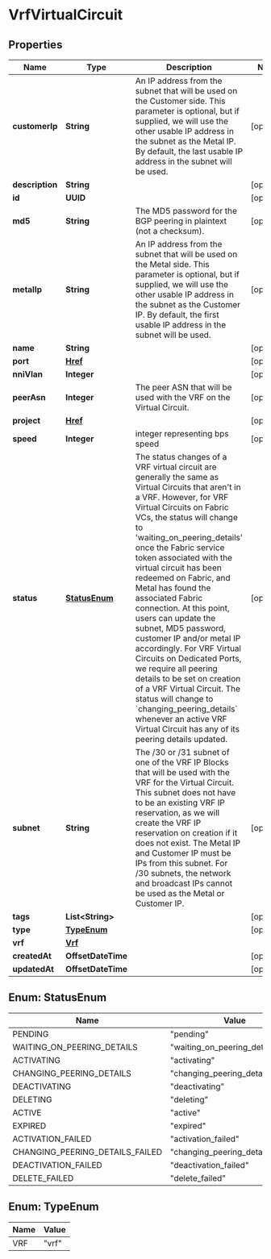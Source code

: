 

# VrfVirtualCircuit


## Properties

| Name | Type | Description | Notes |
|------------ | ------------- | ------------- | -------------|
|**customerIp** | **String** | An IP address from the subnet that will be used on the Customer side. This parameter is optional, but if supplied, we will use the other usable IP address in the subnet as the Metal IP. By default, the last usable IP address in the subnet will be used. |  [optional] |
|**description** | **String** |  |  [optional] |
|**id** | **UUID** |  |  [optional] |
|**md5** | **String** | The MD5 password for the BGP peering in plaintext (not a checksum). |  [optional] |
|**metalIp** | **String** | An IP address from the subnet that will be used on the Metal side. This parameter is optional, but if supplied, we will use the other usable IP address in the subnet as the Customer IP. By default, the first usable IP address in the subnet will be used. |  [optional] |
|**name** | **String** |  |  [optional] |
|**port** | [**Href**](Href.md) |  |  [optional] |
|**nniVlan** | **Integer** |  |  [optional] |
|**peerAsn** | **Integer** | The peer ASN that will be used with the VRF on the Virtual Circuit. |  [optional] |
|**project** | [**Href**](Href.md) |  |  [optional] |
|**speed** | **Integer** | integer representing bps speed |  [optional] |
|**status** | [**StatusEnum**](#StatusEnum) | The status changes of a VRF virtual circuit are generally the same as Virtual Circuits that aren&#39;t in a VRF. However, for VRF Virtual Circuits on Fabric VCs, the status will change to &#39;waiting_on_peering_details&#39; once the Fabric service token associated with the virtual circuit has been redeemed on Fabric, and Metal has found the associated Fabric connection. At this point, users can update the subnet, MD5 password, customer IP and/or metal IP accordingly. For VRF Virtual Circuits on Dedicated Ports, we require all peering details to be set on creation of a VRF Virtual Circuit. The status will change to &#x60;changing_peering_details&#x60; whenever an active VRF Virtual Circuit has any of its peering details updated. |  [optional] |
|**subnet** | **String** | The /30 or /31 subnet of one of the VRF IP Blocks that will be used with the VRF for the Virtual Circuit. This subnet does not have to be an existing VRF IP reservation, as we will create the VRF IP reservation on creation if it does not exist. The Metal IP and Customer IP must be IPs from this subnet. For /30 subnets, the network and broadcast IPs cannot be used as the Metal or Customer IP. |  [optional] |
|**tags** | **List&lt;String&gt;** |  |  [optional] |
|**type** | [**TypeEnum**](#TypeEnum) |  |  [optional] |
|**vrf** | [**Vrf**](Vrf.md) |  |  |
|**createdAt** | **OffsetDateTime** |  |  [optional] |
|**updatedAt** | **OffsetDateTime** |  |  [optional] |



## Enum: StatusEnum

| Name | Value |
|---- | -----|
| PENDING | &quot;pending&quot; |
| WAITING_ON_PEERING_DETAILS | &quot;waiting_on_peering_details&quot; |
| ACTIVATING | &quot;activating&quot; |
| CHANGING_PEERING_DETAILS | &quot;changing_peering_details&quot; |
| DEACTIVATING | &quot;deactivating&quot; |
| DELETING | &quot;deleting&quot; |
| ACTIVE | &quot;active&quot; |
| EXPIRED | &quot;expired&quot; |
| ACTIVATION_FAILED | &quot;activation_failed&quot; |
| CHANGING_PEERING_DETAILS_FAILED | &quot;changing_peering_details_failed&quot; |
| DEACTIVATION_FAILED | &quot;deactivation_failed&quot; |
| DELETE_FAILED | &quot;delete_failed&quot; |



## Enum: TypeEnum

| Name | Value |
|---- | -----|
| VRF | &quot;vrf&quot; |




